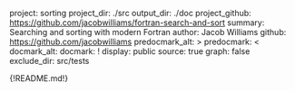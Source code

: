 project: sorting
project_dir: ./src
output_dir: ./doc
project_github: https://github.com/jacobwilliams/fortran-search-and-sort
summary: Searching and sorting with modern Fortran
author: Jacob Williams
github: https://github.com/jacobwilliams
predocmark_alt: >
predocmark: <
docmark_alt:
docmark: !
display: public
source: true
graph: false
exclude_dir: src/tests

{!README.md!}

